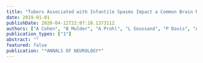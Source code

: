 ```yaml
---
title: "Tubers Associated with Infantile Spasms Impact a Common Brain Network in Tuberous Sclerosis Complex"
date: 2019-01-01
publishDate: 2020-04-12T22:07:18.137311Z
authors: ["A Cohen", "B Mulder", "A Prohl", "L Soussand", "P Davis", "A Gholipour", "B Scherrer", "M Sahin", "D Krueger", "E Bebin", " others"]
publication_types: ["1"]
abstract: ""
featured: false
publication: "*ANNALS OF NEUROLOGY*"
---
```


